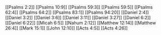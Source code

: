 [[Psalms 2:2]]
[[Psalms 10:9]]
[[Psalms 59:3]]
[[Psalms 59:5]]
[[Psalms 62:4]]
[[Psalms 64:2]]
[[Psalms 83:1]]
[[Psalms 94:20]]
[[Daniel 2:4]]
[[Daniel 3:2]]
[[Daniel 3:6]]
[[Daniel 3:11]]
[[Daniel 3:27]]
[[Daniel 6:2]]
[[Daniel 6:22]]
[[Micah 6:5]]
[[Nahum 2:12]]
[[Matthew 12:14]]
[[Matthew 26:4]]
[[Mark 15:1]]
[[John 12:10]]
[[Acts 4:5]]
[[Acts 4:26]]
